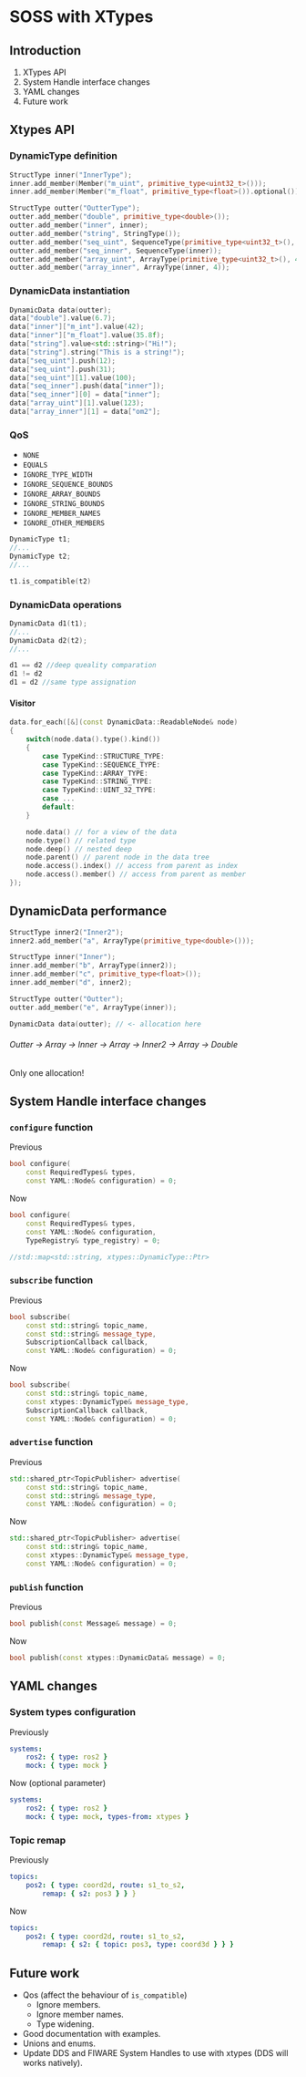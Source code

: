 # SOSS with XTypes



## Introduction
1. XTypes API
1. System Handle interface changes
1. YAML changes
1. Future work



## Xtypes API


### DynamicType definition
```c++
StructType inner("InnerType");
inner.add_member(Member("m_uint", primitive_type<uint32_t>()));
inner.add_member(Member("m_float", primitive_type<float>()).optional());

StructType outter("OutterType");
outter.add_member("double", primitive_type<double>());
outter.add_member("inner", inner);
outter.add_member("string", StringType());
outter.add_member("seq_uint", SequenceType(primitive_type<uint32_t>(), 5));
outter.add_member("seq_inner", SequenceType(inner));
outter.add_member("array_uint", ArrayType(primitive_type<uint32_t>(), 4));
outter.add_member("array_inner", ArrayType(inner, 4));
```


### DynamicData instantiation
```c++
DynamicData data(outter);
data["double"].value(6.7);
data["inner"]["m_int"].value(42);
data["inner"]["m_float"].value(35.8f);
data["string"].value<std::string>("Hi!");
data["string"].string("This is a string!");
data["seq_uint"].push(12);
data["seq_uint"].push(31);
data["seq_uint"][1].value(100);
data["seq_inner"].push(data["inner"]);
data["seq_inner"][0] = data["inner"];
data["array_uint"][1].value(123);
data["array_inner"][1] = data["om2"];
```


### QoS
- `NONE`
- `EQUALS`
- `IGNORE_TYPE_WIDTH`
- `IGNORE_SEQUENCE_BOUNDS`
- `IGNORE_ARRAY_BOUNDS`
- `IGNORE_STRING_BOUNDS`
- `IGNORE_MEMBER_NAMES`
- `IGNORE_OTHER_MEMBERS`
```c++
DynamicType t1;
//...
DynamicType t2;
//...

t1.is_compatible(t2)
```


### DynamicData operations
```c++
DynamicData d1(t1);
//...
DynamicData d2(t2);
//...

d1 == d2 //deep queality comparation
d1 != d2
d1 = d2 //same type assignation
```


#### Visitor
```c++
data.for_each([&](const DynamicData::ReadableNode& node)
{
    switch(node.data().type().kind())
    {
        case TypeKind::STRUCTURE_TYPE:
        case TypeKind::SEQUENCE_TYPE:
        case TypeKind::ARRAY_TYPE:
        case TypeKind::STRING_TYPE:
        case TypeKind::UINT_32_TYPE:
        case ...
        default:
    }

    node.data() // for a view of the data
    node.type() // related type
    node.deep() // nested deep
    node.parent() // parent node in the data tree
    node.access().index() // access from parent as index
    node.access().member() // access from parent as member
});
```


## DynamicData performance
```c++
StructType inner2("Inner2");
inner2.add_member("a", ArrayType(primitive_type<double>()));

StructType inner("Inner");
inner.add_member("b", ArrayType(inner2));
inner.add_member("c", primitive_type<float>());
inner.add_member("d", inner2);

StructType outter("Outter");
outter.add_member("e", ArrayType(inner));

DynamicData data(outter); // <- allocation here
```
###### Outter -> Array -> Inner -> Array -> Inner2 -> Array -> Double
Only one allocation!



## System Handle interface changes


### `configure` function
Previous
```c++
bool configure(
    const RequiredTypes& types,
    const YAML::Node& configuration) = 0;
```
Now
```c++
bool configure(
    const RequiredTypes& types,
    const YAML::Node& configuration,
    TypeRegistry& type_registry) = 0;

//std::map<std::string, xtypes::DynamicType::Ptr>
```


### `subscribe` function
Previous
```c++
bool subscribe(
    const std::string& topic_name,
    const std::string& message_type,
    SubscriptionCallback callback,
    const YAML::Node& configuration) = 0;
```
Now
```c++
bool subscribe(
    const std::string& topic_name,
    const xtypes::DynamicType& message_type,
    SubscriptionCallback callback,
    const YAML::Node& configuration) = 0;
```


### `advertise` function
Previous
```c++
std::shared_ptr<TopicPublisher> advertise(
    const std::string& topic_name,
    const std::string& message_type,
    const YAML::Node& configuration) = 0;
```
Now
```c++
std::shared_ptr<TopicPublisher> advertise(
    const std::string& topic_name,
    const xtypes::DynamicType& message_type,
    const YAML::Node& configuration) = 0;
```


### `publish` function
Previous
```c++
bool publish(const Message& message) = 0;
```
Now
```c++
bool publish(const xtypes::DynamicData& message) = 0;
```



## YAML changes


### System types configuration
Previously
```yaml
systems:
    ros2: { type: ros2 }
    mock: { type: mock }
```
Now (optional parameter)
```yaml
systems:
    ros2: { type: ros2 }
    mock: { type: mock, types-from: xtypes }
```
### Topic remap


Previously
```yaml
topics:
    pos2: { type: coord2d, route: s1_to_s2,
        remap: { s2: pos3 } } }
```
Now
```yaml
topics:
    pos2: { type: coord2d, route: s1_to_s2,
        remap: { s2: { topic: pos3, type: coord3d } } }
```



## Future work
- Qos (affect the behaviour of `is_compatible`)
    - Ignore members.
    - Ignore member names.
    - Type widening.
- Good documentation with examples.
- Unions and enums.
- Update DDS and FIWARE System Handles to use with xtypes (DDS will works natively).
